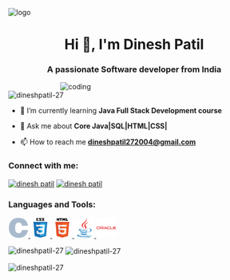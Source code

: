 ![logo]( )
<h1 align="center">Hi 👋, I'm Dinesh Patil</h1>
<h3 align="center">A passionate Software developer from India</h3>
<img align="right" alt="coding" width="400" src="https://cdn.dribbble.com/users/1162077/screenshots/3848914/programmer.gif" >

<p align="left"> <img src="https://komarev.com/ghpvc/?username=dineshpatil-27&label=Profile%20views&color=0e75b6&style=flat" alt="dineshpatil-27" /> </p>

- 🌱 I’m currently learning **Java Full Stack Development course**

- 💬 Ask me about **Core Java|SQL|HTML|CSS|**

- 📫 How to reach me **dineshpatil272004@gmail.com**

<h3 align="left">Connect with me:</h3>
<p align="left">
<a href="https://linkedin.com/in/dinesh patil" target="blank"><img align="center" src="https://raw.githubusercontent.com/rahuldkjain/github-profile-readme-generator/master/src/images/icons/Social/linked-in-alt.svg" alt="dinesh patil" height="30" width="40" /></a>
<a href="https://www.hackerrank.com/dinesh patil" target="blank"><img align="center" src="https://raw.githubusercontent.com/rahuldkjain/github-profile-readme-generator/master/src/images/icons/Social/hackerrank.svg" alt="dinesh patil" height="30" width="40" /></a>
</p>

<h3 align="left">Languages and Tools:</h3>
<p align="left"> <a href="https://www.cprogramming.com/" target="_blank" rel="noreferrer"> <img src="https://raw.githubusercontent.com/devicons/devicon/master/icons/c/c-original.svg" alt="c" width="40" height="40"/> </a> <a href="https://www.w3schools.com/css/" target="_blank" rel="noreferrer"> <img src="https://raw.githubusercontent.com/devicons/devicon/master/icons/css3/css3-original-wordmark.svg" alt="css3" width="40" height="40"/> </a> <a href="https://www.w3.org/html/" target="_blank" rel="noreferrer"> <img src="https://raw.githubusercontent.com/devicons/devicon/master/icons/html5/html5-original-wordmark.svg" alt="html5" width="40" height="40"/> </a> <a href="https://www.java.com" target="_blank" rel="noreferrer"> <img src="https://raw.githubusercontent.com/devicons/devicon/master/icons/java/java-original.svg" alt="java" width="40" height="40"/> </a> <a href="https://www.oracle.com/" target="_blank" rel="noreferrer"> <img src="https://raw.githubusercontent.com/devicons/devicon/master/icons/oracle/oracle-original.svg" alt="oracle" width="40" height="40"/> </a> </p>

<p><img align="left" src="https://github-readme-stats.vercel.app/api/top-langs?username=dineshpatil-27&show_icons=true&locale=en&layout=compact" alt="dineshpatil-27" /></p>

<p>&nbsp;<img align="center" src="https://github-readme-stats.vercel.app/api?username=dineshpatil-27&show_icons=true&locale=en" alt="dineshpatil-27" /></p>

<p><img align="center" src="https://github-readme-streak-stats.herokuapp.com/?user=dineshpatil-27&" alt="dineshpatil-27" /></p>
